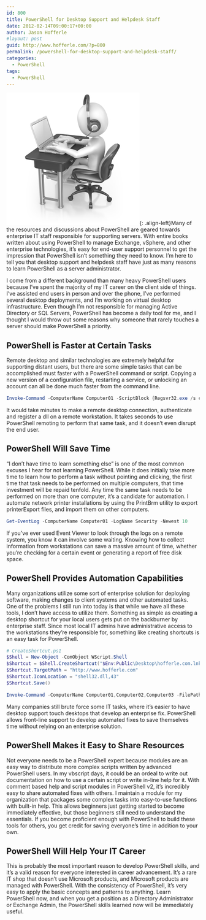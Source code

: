 ```yaml
---
id: 800
title: PowerShell for Desktop Support and Helpdesk Staff
date: 2012-02-14T09:00:17+00:00
author: Jason Hofferle
#layout: post
guid: http://www.hofferle.com/?p=800
permalink: /powershell-for-desktop-support-and-helpdesk-staff/
categories:
  - PowerShell
tags:
  - PowerShell
---
```

![image-left](/assets/img/HelpDesk.jpg){: .align-left}Many of the resources and discussions about PowerShell are geared towards enterprise IT staff responsible for supporting servers. With entire books written about using PowerShell to manage Exchange, vSphere, and other enterprise technologies, it&#8217;s easy for end-user support personnel to get the impression that PowerShell isn&#8217;t something they need to know. I&#8217;m here to tell you that desktop support and helpdesk staff have just as many reasons to learn PowerShell as a server administrator.

I come from a different background than many heavy PowerShell users because I&#8217;ve spent the majority of my IT career on the client side of things. I&#8217;ve assisted end users in person and over the phone, I&#8217;ve performed several desktop deployments, and I&#8217;m working on virtual desktop infrastructure. Even though I&#8217;m not responsible for managing Active Directory or SQL Servers, PowerShell has become a daily tool for me, and I thought I would throw out some reasons why someone that rarely touches a server should make PowerShell a priority.

## PowerShell is Faster at Certain Tasks

Remote desktop and similar technologies are extremely helpful for supporting distant users, but there are some simple tasks that can be accomplished must faster with a PowerShell command or script. Copying a new version of a configuration file, restarting a service, or unlocking an account can all be done much faster from the command line.

```powershell
Invoke-Command -ComputerName Computer01 -ScriptBlock {Regsvr32.exe /s c:\Windows\SysWOW64\capicom.dll}
```

It would take minutes to make a remote desktop connection, authenticate and register a dll on a remote workstation. It takes seconds to use PowerShell remoting to perform that same task, and it doesn&#8217;t even disrupt the end user.

## PowerShell Will Save Time

&#8220;I don&#8217;t have time to learn something else&#8221; is one of the most common excuses I hear for not learning PowerShell. While it does initially take more time to learn how to perform a task without pointing and clicking, the first time that task needs to be performed on multiple computers, that time investment will be repaid tenfold. Any time the same task needs to be performed on more than one computer, it&#8217;s a candidate for automation. I automate network printer installations by using the PrintBrm utility to export printerExport files, and import them on other computers.

```powershell
Get-EventLog -ComputerName Computer01 -LogName Security -Newest 10
```

If you&#8217;ve ever used Event Viewer to look through the logs on a remote system, you know it can involve some waiting. Knowing how to collect information from workstations can save a massive amount of time, whether you&#8217;re checking for a certain event or generating a report of free disk space.

## PowerShell Provides Automation Capabilities

Many organizations utilize some sort of enterprise solution for deploying software, making changes to client systems and other automated tasks. One of the problems I still run into today is that while we have all these tools, I don&#8217;t have access to utilize them. Something as simple as creating a desktop shortcut for your local users gets put on the backburner by enterprise staff. Since most local IT admins have administrative access to the workstations they&#8217;re responsible for, something like creating shortcuts is an easy task for PowerShell.

```powershell
# CreateShortcut.ps1
$Shell = New-Object -ComObject WScript.Shell
$Shortcut = $Shell.CreateShortcut("$Env:Public\Desktop\hofferle.com.lnk")
$Shortcut.TargetPath = "http://www.hofferle.com"
$Shortcut.IconLocation = "shell32.dll,43"
$Shortcut.Save()
```

```powershell
Invoke-Command -ComputerName Computer01,Computer02,Computer03 -FilePath C:\CreateShortcut.ps1
```

Many companies still brute force some IT tasks, where it&#8217;s easier to have desktop support touch desktops that develop an enterprise fix. PowerShell allows front-line support to develop automated fixes to save themselves time without relying on an enterprise solution. 

## PowerShell Makes it Easy to Share Resources

Not everyone needs to be a PowerShell expert because modules are an easy way to distribute more complex scripts written by advanced PowerShell users. In my vbscript days, it could be an ordeal to write out documentation on how to use a certain script or write in-line help for it. With comment based help and script modules in PowerShell v2, it&#8217;s incredibly easy to share automated fixes with others. I maintain a module for my organization that packages some complex tasks into easy-to-use functions with built-in help. This allows beginners just getting started to become immediately effective, but those beginners still need to understand the essentials. If you become proficient enough with PowerShell to build these tools for others, you get credit for saving everyone&#8217;s time in addition to your own.

## PowerShell Will Help Your IT Career

This is probably the most important reason to develop PowerShell skills, and it&#8217;s a valid reason for everyone interested in career advancement. It&#8217;s a rare IT shop that doesn&#8217;t use Microsoft products, and Microsoft products are managed with PowerShell. With the consistency of PowerShell, it&#8217;s very easy to apply the basic concepts and patterns to anything. Learn PowerShell now, and when you get a position as a Directory Administrator or Exchange Admin, the PowerShell skills learned now will be immediately useful.